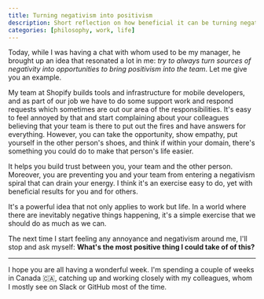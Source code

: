 ```yaml
---
title: Turning negativism into positivism
description: Short reflection on how beneficial it can be turning negativism into something positive.
categories: [philosophy, work, life]
---
```


Today, while I was having a chat with whom used to be my manager, he brought up an idea that resonated a lot in me: _try to always turn sources of negativity into opportunities to bring positivism into the team_. Let me give you an example.

My team at Shopify builds tools and infrastructure for mobile developers, and as part of our job we have to do some support work and respond requests which sometimes are out our area of the responsibilities. It's easy to feel annoyed by that and start complaining about your colleagues believing that your team is there to put out the fires and have answers for everything. However, you can take the opportunity, show empathy, put yourself in the other person's shoes, and think if within your domain, there's something you could do to make that person's life easier.

It helps you build trust between you, your team and the other person. Moreover, you are preventing you and your team from entering a negativism spiral that can drain your energy. I think it's an exercise easy to do, yet with beneficial results for you and for others.

It's a powerful idea that not only applies to work but life. In a world where there are inevitably negative things happening, it's a simple exercise that we should do as much as we can.

The next time I start feeling any annoyance and negativism around me, I'll stop and ask myself: **What's the most positive thing I could take of of this?**

---

I hope you are all having a wonderful week. I'm spending a couple of weeks in Canada 🇨🇦, catching up and working closely with my colleagues, whom I mostly see on Slack or GitHub most of the time.
